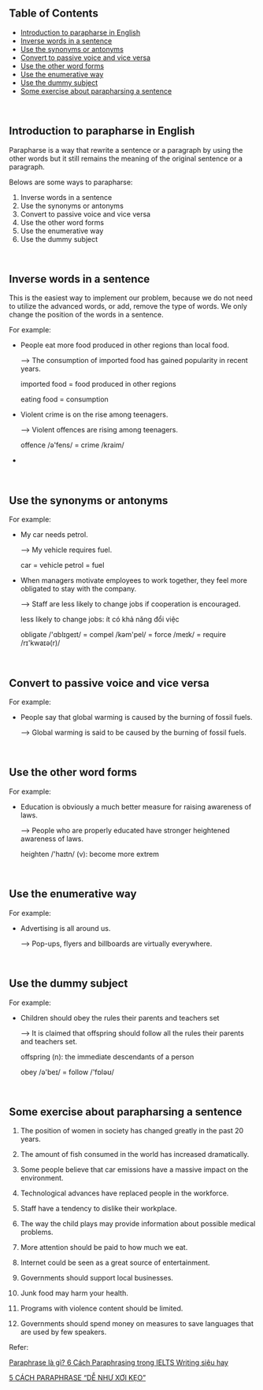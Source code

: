 



<br>

## Table of Contents
- [Introduction to parapharse in English]()
- [Inverse words in a sentence]()
- [Use the synonyms or antonyms]()
- [Convert to passive voice and vice versa]()
- [Use the other word forms]()
- [Use the enumerative way]()
- [Use the dummy subject]()
- [Some exercise about parapharsing a sentence]()

<br>

## Introduction to parapharse in English

Parapharse is a way that rewrite a sentence or a paragraph by using the other words but it still remains the meaning of the original sentence or a paragraph.

Belows are some ways to parapharse:
1. Inverse words in a sentence
2. Use the synonyms or antonyms
3. Convert to passive voice and vice versa
4. Use the other word forms
5. Use the enumerative way
6. Use the dummy subject


<br>

## Inverse words in a sentence

This is the easiest way to implement our problem, because we do not need to utilize the advanced words, or add, remove the type of words. We only change the position of the words in a sentence.

For example:

- People eat more food produced in other regions than local food.
    
    --> The consumption of imported food has gained popularity in recent years.

    imported food = food produced in other regions

    eating food = consumption

- Violent crime is on the rise among teenagers.

    --> Violent offences are rising among teenagers.

    offence /ə'fens/ = crime /kraim/

- 

<br>

## Use the synonyms or antonyms

For example:

- My car needs petrol.

    --> My vehicle requires fuel.

    car = vehicle
    petrol = fuel

- When managers motivate employees to work together, they feel more obligated to stay with the company.

    --> Staff are less likely to change jobs if cooperation is encouraged.

    less likely to change jobs: ít có khả năng đổi việc

    obligate /'ɑblɪgeɪt/ = compel /kəm'pel/ = force /meɪk/ = require /rɪ'kwaɪə(r)/


<br>

## Convert to passive voice and vice versa

For example:

- People say that global warming is caused by the burning of fossil fuels.

    --> Global warming is said to be caused by the burning of fossil fuels.


<br>

## Use the other word forms

For example:

- Education is obviously a much better measure for raising awareness of laws.

    --> People who are properly educated have stronger heightened awareness of laws.

    heighten /'haɪtn/ (v): become more extrem


<br>

## Use the enumerative way

For example:

- Advertising is all around us.

    --> Pop-ups, flyers and billboards are virtually everywhere.



<br>

## Use the dummy subject

For example:

- Children should obey the rules their parents and teachers set

    --> It is claimed that offspring should follow all the rules their parents and teachers set.

    offspring (n): the immediate descendants of a person

    obey /ə'beɪ/ = follow /'fɒləʊ/

<br>

## Some exercise about parapharsing a sentence

1. The position of women in society has changed greatly in the past 20 years.

2. The amount of fish consumed in the world has increased dramatically.

3. Some people believe that car emissions have a massive impact on the environment.

4. Technological advances have replaced people in the workforce.

5. Staff have a tendency to dislike their workplace.

6. The way the child plays may provide information about possible medical problems.

7. More attention should be paid to how much we eat.

8. Internet could be seen as a great source of entertainment.

9. Governments should support local businesses.

10. Junk food may harm your health.

11. Programs with violence content should be limited.

12. Governments should spend money on measures to save languages that are used by few speakers.



Refer:

[Paraphrase là gì? 6 Cách Paraphrasing trong IELTS Writing siêu hay](https://www.ieltsvietop.vn/tu-hoc-ielts/writing/cach-paraphrasing-trong-ielts-writing/)

[5 CÁCH PARAPHRASE “DỄ NHƯ XƠI KẸO”](http://mysheo.com/5-cach-paraphrase-de-nhu-xoi-keo/)
